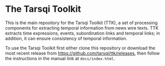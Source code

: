 # The Tarsqi Toolkit

This is the main repository for the Tarsqi Toolkit (TTK), a set of processing components for extracting temporal information from news wire texts. TTK extracts time expressions, events, subordination links and temporal links; in addition, it can ensure consistency of temporal information.

To use the Tarsqi Toolkit first either clone this repository or download the most recent release from https://github.com/tarsqi/ttk/releases, then follow the instructions in the manual link at `docs/index.html`.

